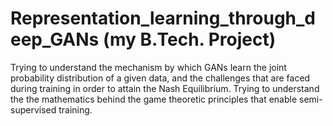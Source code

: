 # Representation_learning_through_deep_GANs (my B.Tech. Project)
Trying to understand the mechanism by which GANs learn the joint probability distribution of a given data, and the challenges that are faced during training in order to attain the Nash Equilibrium.
Trying to understand the the mathematics behind the game theoretic principles that enable semi-supervised training.
